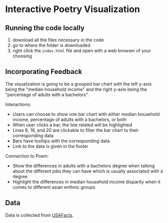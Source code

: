 # Interactive Poetry Visualization

## Running the code locally

1. download all the files necessary in the code
2. go to where the folder is downloaded
3. right click the ```index.html``` file and open with a web browser of your choosing

## Incorporating Feedback

The visualization is going to be a grouped bar chart with the left y-axis being the "median household income" and the right y-axis being the "percentage of adults with a bachelors".

Interactions:
- Users can choose to show one bar chart with either median household income, percentage of adults with a bachelors, or both
- When user clicks a bar, the line related will be highlighted
- Lines 8, 16, and 20 are clickable to filter the bar chart to their corresponding data
- Bars have tooltips with the corresponding data
- Link to the data is given in the footer

Connection to Poem:
- Show the differences in adults with a bachelors degree when talking about the different jobs they can have which is usually associated with a degree
- Highlight the differences in median household income disparity when it comes to different asian enthnic groups

## Data
Data is collected from [USAFacts](https://usafacts.org/articles/the-diverse-demographics-of-asian-americans/).